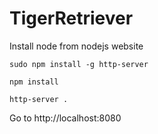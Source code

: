 # TigerRetriever

Install node from nodejs website

```
sudo npm install -g http-server
```

```
npm install
```

```
http-server .
```


Go to http://localhost:8080